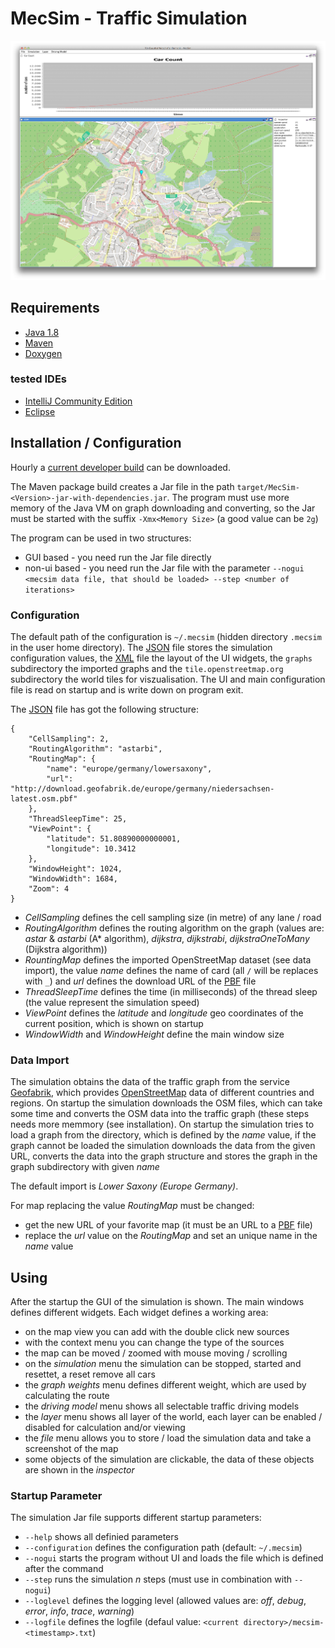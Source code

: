# MecSim - Traffic Simulation

![Screenshot](screen.png)

## Requirements

* [Java 1.8](http://www.java.com)
* [Maven](http://maven.apache.org/)
* [Doxygen](http://www.doxygen.org/)

### tested IDEs

* [IntelliJ Community Edition](http://www.jetbrains.com/idea/)
* [Eclipse](http://www.eclipse.org/)



## Installation / Configuration

Hourly a [current developer build](https://mecdev.rz-housing.tu-clausthal.de/jenkins/job/MecSim/) can be downloaded.

The Maven package build creates a Jar file in the path ```target/MecSim-<Version>-jar-with-dependencies.jar```. The
program must use more memory of the Java VM on graph downloading and converting, so the Jar must be started with the
suffix ```-Xmx<Memory Size>``` (a good value can be ```2g```)

The program can be used in two structures:

 * GUI based - you need run the Jar file directly
 * non-ui based - you need run the Jar file with the parameter ```--nogui <mecsim data file, that should be loaded> --step <number of iterations>```

### Configuration

The default path of the configuration is ```~/.mecsim``` (hidden directory ```.mecsim``` in the user home directory).
The [JSON](http://en.wikipedia.org/wiki/JSON) file stores the simulation configuration values,
the [XML](http://en.wikipedia.org/wiki/XML) file the layout of the UI widgets, the ```graphs``` subdirectory the
imported graphs and the ```tile.openstreetmap.org``` subdirectory the world tiles for viszualisation. The UI and main
configuration file is read on startup and is write down on program exit.

The [JSON](http://en.wikipedia.org/wiki/JSON) file has got the following structure:


    {
        "CellSampling": 2,
        "RoutingAlgorithm": "astarbi",
        "RoutingMap": {
            "name": "europe/germany/lowersaxony",
            "url": "http://download.geofabrik.de/europe/germany/niedersachsen-latest.osm.pbf"
        },
        "ThreadSleepTime": 25,
        "ViewPoint": {
            "latitude": 51.80890000000001,
            "longitude": 10.3412
        },
        "WindowHeight": 1024,
        "WindowWidth": 1684,
        "Zoom": 4
    }

* _CellSampling_ defines the cell sampling size (in metre) of any lane / road
* _RoutingAlgorithm_ defines the routing algorithm on the graph (values are: _astar_ & _astarbi_ (A* algorithm),
_dijkstra_, _dijkstrabi_, _dijkstraOneToMany_ (Dijkstra algorithm))
* _RountingMap_ defines the imported OpenStreetMap dataset (see data import), the value _name_ defines the name of
card (all ```/``` will be replaces with ```_```) and _url_ defines the download URL of the
[PBF](http://wiki.openstreetmap.org/wiki/PBF_Format) file
* _ThreadSleepTime_ defines the time (in milliseconds) of the thread sleep (the value represent the simulation speed)
* _ViewPoint_ defines the _latitude_ and _longitude_ geo coordinates of the current position, which is shown on startup
* _WindowWidth_ and _WindowHeight_ define the main window size

### Data Import

The simulation obtains the data of the traffic graph from the service [Geofabrik](http://download.geofabrik.de/), which
provides [OpenStreetMap](http://www.openstreetmap.de/) data of different countries and regions. On startup the
simulation downloads the OSM files, which can take some time and converts the OSM data into the traffic graph (these
steps needs more memmory (see installation). On startup the simulation tries to load a graph from the directory,
which is defined by the _name_ value, if the graph cannot be loaded the simulation downloads the data from the given
URL, converts the data into the graph structure and stores the graph in the graph subdirectory with given _name_

The default import is _Lower Saxony (Europe Germany)_.

For map replacing the value _RoutingMap_ must be changed:

* get the new URL of your favorite map (it must be an URL to a [PBF](http://wiki.openstreetmap.org/wiki/PBF_Format) file)
* replace the _url_ value on the _RoutingMap_ and set an unique name in the _name_ value



## Using

After the startup the GUI of the simulation is shown. The main windows defines different widgets. Each widget defines a
working area:

* on the map view you can add with the double click new sources
* with the context menu you can change the type of the sources
* the map can be moved / zoomed with mouse moving / scrolling
* on the _simulation_ menu the simulation can be stopped, started and resettet, a reset remove all cars
* the _graph weights_ menu defines different weight, which are used by calculating the route
* the _driving model_ menu shows all selectable traffic driving models
* the _layer_ menu shows all layer of the world, each layer can be enabled / disabled for calculation and/or viewing
* the _file_ menu allows you to store / load the simulation data and take a screenshot of the map
* some objects of the simulation are clickable, the data of these objects are shown in the _inspector_

### Startup Parameter

The simulation Jar file supports different startup parameters:

* ```--help``` shows all definied parameters
* ```--configuration``` defines the configuration path (default: ```~/.mecsim```)
* ```--nogui``` starts the program without UI and loads the file which is defined after the command
* ```--step``` runs the simulation _n_ steps (must use in combination with ```--nogui```)
* ```--loglevel``` defines the logging level (allowed values are: _off_, _debug_, _error_, _info_, _trace_, _warning_)
* ```--logfile``` defines the logfile (defaul value: ```<current directory>/mecsim-<timestamp>.txt```)
